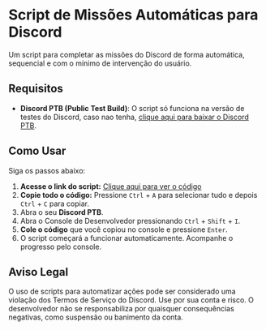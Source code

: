 # Script de Missões Automáticas para Discord

Um script para completar as missões do Discord de forma automática, sequencial e com o mínimo de intervenção do usuário.

## Requisitos

* **Discord PTB (Public Test Build)**: O script só funciona na versão de testes do Discord, caso nao tenha, [clique aqui para baixar o Discord PTB](https://ptb.discord.com/).

## Como Usar

Siga os passos abaixo:

1.  **Acesse o link do script:** [Clique aqui para ver o código](https://raw.githubusercontent.com/yanlvl99/DMS/refs/heads/main/main.js)
2.  **Copie todo o código:** Pressione `Ctrl` + `A` para selecionar tudo e depois `Ctrl` + `C` para copiar.
3.  Abra o seu **Discord PTB**.
4.  Abra o Console de Desenvolvedor pressionando `Ctrl` + `Shift` + `I`.
5.  **Cole o código** que você copiou no console e pressione `Enter`.
6.  O script começará a funcionar automaticamente. Acompanhe o progresso pelo console.

## Aviso Legal

O uso de scripts para automatizar ações pode ser considerado uma violação dos Termos de Serviço do Discord. Use por sua conta e risco. O desenvolvedor não se responsabiliza por quaisquer consequências negativas, como suspensão ou banimento da conta.
